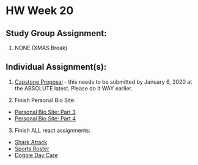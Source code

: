 # HW Week 20

## Study Group Assignment:
1.  NONE (XMAS Break)

## Individual Assignment(s):
1. [Capstone Proposal]() - this needs to be submitted by January 6, 2020 at the ABSOLUTE latest. Please do it WAY earlier.

2.  Finish Personal Bio Site:
  *  [Personal Bio Site: Part 3](https://github.com/nss-nightclass-projects/personal-bio-site-instructions/blob/master/personal-bio-site-03.md)
  *  [Personal Bio Site: Part 4](https://github.com/nss-nightclass-projects/personal-bio-site-instructions/blob/master/personal-bio-site-04.md)
  
3.  Finish ALL react assignments:
  * [Shark Attack](https://github.com/nss-nightclass-projects/exercise-vault/blob/master/REACT_shark_attack.md)
  * [Sports Roster](https://github.com/nss-nightclass-projects/exercise-vault/blob/master/REACT_sports_roster.md)
  * [Doggie Day Care](https://github.com/nss-nightclass-projects/react-doggie-day-care)
